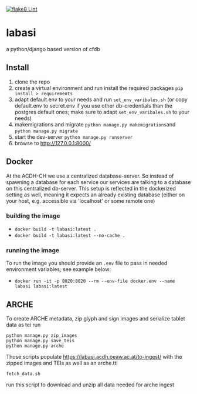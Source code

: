 [![flake8 Lint](https://github.com/acdh-oeaw/labasi/actions/workflows/lint.yml/badge.svg)](https://github.com/acdh-oeaw/labasi/actions/workflows/lint.yml)

# labasi

a python/django based version of cfdb

## Install

1. clone the repo
2. create a virtual environment and run install the required packages `pip install > requirements`
3. adapt default.env to your needs and run `set_env_varibales.sh` (or copy default.env to secret.env if you use other db-credentials than the postgres default ones; make sure to adapt `set_env_varibales.sh` to your needs)
3. makemigrations and migrate `python manage.py makemigrations`and `python manage.py migrate`
4. start the dev-server `python manage.py runserver`
5. browse to http://127.0.0.1:8000/


## Docker

At the ACDH-CH we use a centralized database-server. So instead of spawning a database for each service our services are talking to a database on this centralized db-server. This setup is reflected in the dockerized setting as well, meaning it expects an already existing database (either on your host, e.g. accessible via 'localhost' or some remote one)

### building the image

* `docker build -t labasi:latest .`
* `docker build -t labasi:latest --no-cache .`

### running the image

To run the image you should provide an `.env` file to pass in needed environment variables; see example below:

* `docker run -it -p 8020:8020 --rm --env-file docker.env --name labasi labasi:latest`

## ARCHE

To create ARCHE metadata, zip glyph and sign images and serialize tablet data as tei run
```shell
python manage.py zip_images
python manage.py save_teis
python manage.py arche
```
Those scripts populate https://labasi.acdh.oeaw.ac.at/to-ingest/ with the zipped images and TEIs as well as an arche.ttl

`fetch_data.sh`

run this script to download and unzip all data needed for arche ingest